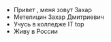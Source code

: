 - Привет , меня зовут Захар
- Метелицин Захар Дмитриевич
- Учусь в колледже IT top 
- Живу в России
